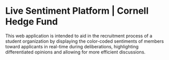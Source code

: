# Live Sentiment Platform | Cornell Hedge Fund
This web application is intended to aid in the recruitment process of a student organization by displaying the color-coded sentiments of members toward applicants in real-time during deliberations, highlighting differentiated opinions and allowing for more efficient discussions.
